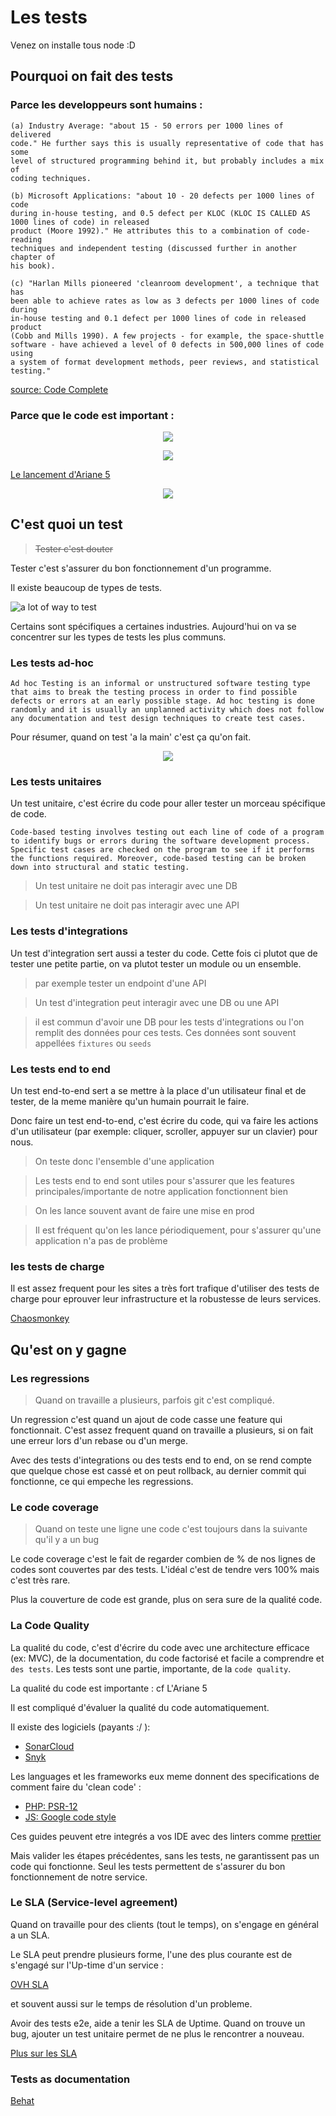 # Les tests

Venez on installe tous node :D

## Pourquoi on fait des tests

### Parce les developpeurs sont humains :

```
(a) Industry Average: "about 15 - 50 errors per 1000 lines of delivered
code." He further says this is usually representative of code that has some
level of structured programming behind it, but probably includes a mix of
coding techniques.

(b) Microsoft Applications: "about 10 - 20 defects per 1000 lines of code
during in-house testing, and 0.5 defect per KLOC (KLOC IS CALLED AS 1000 lines of code) in released
product (Moore 1992)." He attributes this to a combination of code-reading
techniques and independent testing (discussed further in another chapter of
his book).

(c) "Harlan Mills pioneered 'cleanroom development', a technique that has
been able to achieve rates as low as 3 defects per 1000 lines of code during
in-house testing and 0.1 defect per 1000 lines of code in released product
(Cobb and Mills 1990). A few projects - for example, the space-shuttle
software - have achieved a level of 0 defects in 500,000 lines of code using
a system of format development methods, peer reviews, and statistical
testing."
```

[source: Code Complete](https://www.amazon.com/Code-Complete-Practical-Handbook-Construction/dp/0735619670)

###  Parce que le code est important :

<p align="center"><img src="./images/prod-sans-test.jpg"/></p>
<p align="center"><img src="./images/ariane.jpg"/></p>

[Le lancement d'Ariane 5](https://hownot2code.com/2016/09/02/a-space-error-370-million-for-an-integer-overflow/)

<p align="center"><img src="./images/one-does-not.jpg"/></p>

## C'est quoi un test

> ~~Tester c'est douter~~

Tester c'est s'assurer du bon fonctionnement d'un programme.

Il existe beaucoup de types de tests.

![a lot of way to test](./images/tests.svg)

Certains sont spécifiques a certaines industries.
Aujourd'hui on va se concentrer sur les types de tests les plus communs.

### Les tests ad-hoc

```
Ad hoc Testing is an informal or unstructured software testing type that aims to break the testing process in order to find possible defects or errors at an early possible stage. Ad hoc testing is done randomly and it is usually an unplanned activity which does not follow any documentation and test design techniques to create test cases.
```

Pour résumer, quand on test 'a la main' c'est ça qu'on fait.

<p align="center"><img src="./images/ad-hoc.jpeg"/></p>


### Les tests unitaires

Un test unitaire, c'est écrire du code pour aller tester un morceau spécifique de code.

```
Code-based testing involves testing out each line of code of a program to identify bugs or errors during the software development process. Specific test cases are checked on the program to see if it performs the functions required. Moreover, code-based testing can be broken down into structural and static testing.
```

> Un test unitaire ne doit pas interagir avec une DB

> Un test unitaire ne doit pas interagir avec une API



### Les tests d'integrations

Un test d'integration sert aussi a tester du code. Cette fois ci plutot que de tester une petite partie, on va plutot tester un module ou un ensemble.

> par exemple tester un endpoint d'une API


> Un test d'integration peut interagir avec une DB ou une API

> il est commun d'avoir une DB pour les tests d'integrations ou l'on remplit des données pour ces tests.
> Ces données sont souvent appellées `fixtures` ou `seeds`

### Les tests end to end

Un test end-to-end sert a se mettre à la place d'un utilisateur final et de tester, de la meme manière qu'un humain pourrait le faire.

Donc faire un test end-to-end, c'est écrire du code, qui va faire les actions d'un utilisateur (par exemple: cliquer, scroller, appuyer sur un clavier) pour nous.

> On teste donc l'ensemble d'une application

> Les tests end to end sont utiles pour s'assurer que les features principales/importante de notre application fonctionnent bien

> On les lance souvent avant de faire une mise en prod

> Il est fréquent qu'on les lance périodiquement, pour s'assurer qu'une application n'a pas de problème

### les tests de charge

Il est assez frequent pour les sites a très fort trafique d'utiliser des tests de charge pour eprouver leur infrastructure et la robustesse de leurs services.

[Chaosmonkey](https://netflix.github.io/chaosmonkey/)

## Qu'est on y gagne

### Les regressions

> Quand on travaille a plusieurs, parfois git c'est compliqué.

Un regression c'est quand un ajout de code casse une feature qui fonctionnait.
C'est assez frequent quand on travaille a plusieurs, si on fait une erreur lors d'un rebase ou d'un merge.

Avec des tests d'integrations ou des tests end to end, on se rend compte que quelque chose est cassé et on peut rollback, au dernier commit qui fonctionne, ce qui empeche les regressions.

### Le code coverage

> Quand on teste une ligne une code c'est toujours dans la suivante qu'il y a un bug

Le code coverage c'est le fait de regarder combien de % de nos lignes de codes sont couvertes par des tests.
L'idéal c'est de tendre vers 100% mais c'est très rare.

Plus la couverture de code est grande, plus on sera sure de la qualité code.

### La Code Quality

La qualité du code, c'est d'écrire du code avec une architecture efficace (ex: MVC), de la documentation, du code factorisé et facile a comprendre et `des tests`.
Les tests sont une partie, importante, de la `code quality`.

La qualité du code est importante : cf L'Ariane 5

Il est compliqué d'évaluer la qualité du code automatiquement.

Il existe des logiciels (payants :/ ):
- [SonarCloud](https://sonarcloud.io/)
- [Snyk](https://snyk.io/)

Les languages et les frameworks eux meme donnent des specifications de comment faire du 'clean code' :
- [PHP: PSR-12](https://www.php-fig.org/psr/psr-12/)
- [JS: Google code style](https://google.github.io/styleguide/jsguide.html)

Ces guides peuvent etre integrés a vos IDE avec des linters comme [prettier](https://prettier.io/)

Mais valider les étapes précédentes, sans les tests, ne garantissent pas un code qui fonctionne. Seul les tests permettent de s'assurer du bon fonctionnement de notre service.

### Le SLA (Service-level agreement)

Quand on travaille pour des clients (tout le temps), on s'engage en général a un SLA.

Le SLA peut prendre plusieurs forme, l'une des plus courante est de s'engagé sur l'Up-time d'un service :

[OVH SLA](https://us.ovhcloud.com/legal/sla/dedicated-servers)

et souvent aussi sur le temps de résolution d'un probleme.

Avoir des tests e2e, aide a tenir les SLA de Uptime.
Quand on trouve un bug, ajouter un test unitaire permet de ne plus le rencontrer a nouveau.

[Plus sur les SLA](https://freshdesk.com/sla)

### Tests as documentation

[Behat](https://docs.behat.org/en/latest/quick_start.html)
